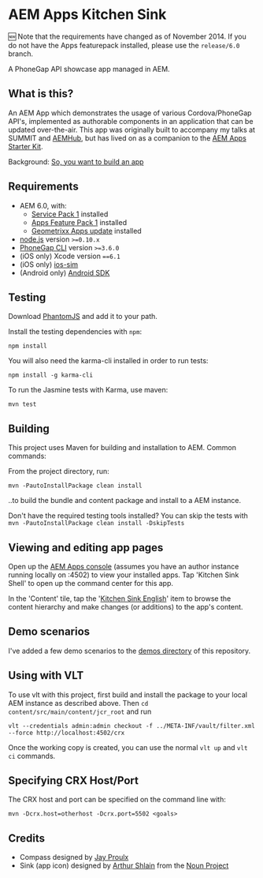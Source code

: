 AEM Apps Kitchen Sink
=====================

:new: Note that the requirements have changed as of November 2014. If you do not have the Apps featurepack installed, please use the `release/6.0` branch.

A PhoneGap API showcase app managed in AEM.

What is this?
-------------

An AEM App which demonstrates the usage of various Cordova/PhoneGap API's, implemented as authorable components in an application that can be updated over-the-air. This app was originally built to accompany my talks at SUMMIT and [AEMHub](http://brucelefebvre.com/blog/2014/04/10/aemhub-mobile-apps-in-aem/), but has lived on as a companion to the [AEM Apps Starter Kit](https://github.com/Adobe-Marketing-Cloud/aem-phonegap-starter-kit).

Background: [So, you want to build an app](http://brucelefebvre.com/blog/2014/03/14/so-you-want-to-build-an-app/)


Requirements
------------

- AEM 6.0, with:
	- [Service Pack 1](https://www.adobeaemcloud.com/content/marketplace/marketplaceProxy.html?packagePath=/content/companies/public/adobe/packages/aem600/servicepack/AEM-6.0-Service-Pack) installed
	- [Apps Feature Pack 1](https://www.adobeaemcloud.com/content/marketplace/marketplaceProxy.html?packagePath=/content/companies/public/adobe/packages/cq600/featurepack/cq-6.0.0-featurepack-4558) installed
	- [Geometrixx Apps update](https://www.adobeaemcloud.com/content/marketplace/marketplaceProxy.html?packagePath=/content/companies/public/adobe/packages/cq60/product/cq-geometrixx-outdoors-app-pkg) installed
- [node.js](http://nodejs.org/) version `>=0.10.x`
- [PhoneGap CLI](https://github.com/phonegap/phonegap-cli) version `>=3.6.0`
- (iOS only) Xcode version `==6.1`
- (iOS only) [ios-sim](https://github.com/phonegap/ios-sim#installation) 
- (Android only) [Android SDK](https://developer.android.com/sdk/index.html)


Testing
-------

Download [PhantomJS](http://phantomjs.org/download.html) and add it to your path.

Install the testing dependencies with `npm`:

	npm install

You will also need the karma-cli installed in order to run tests:

	npm install -g karma-cli

To run the Jasmine tests with Karma, use maven:

	mvn test


Building
--------

This project uses Maven for building and installation to AEM. Common commands:

From the project directory, run:

	mvn -PautoInstallPackage clean install 

..to build the bundle and content package and install to a AEM instance.

Don't have the required testing tools installed? You can skip the tests with ``mvn -PautoInstallPackage clean install -DskipTests``


Viewing and editing app pages
-----------------------------

Open up the [AEM Apps console](http://localhost:4502/aem/apps.html/content/phonegap) (assumes you have an author instance running locally on :4502) to view your installed apps. Tap 'Kitchen Sink Shell' to open up the command center for this app.

In the 'Content' tile, tap the '[Kitchen Sink English](http://localhost:4502/aem/apps.html/content/phonegap/kitchen-sink/en)' item to browse the content hierarchy and make changes (or additions) to the app's content.


Demo scenarios
--------------

I've added a few demo scenarios to the [demos directory](demos) of this repository.


Using with VLT
--------------

To use vlt with this project, first build and install the package to your local AEM instance as described above. Then `cd content/src/main/content/jcr_root` and run

    vlt --credentials admin:admin checkout -f ../META-INF/vault/filter.xml --force http://localhost:4502/crx

Once the working copy is created, you can use the normal ``vlt up`` and ``vlt ci`` commands.


Specifying CRX Host/Port
------------------------

The CRX host and port can be specified on the command line with:

    mvn -Dcrx.host=otherhost -Dcrx.port=5502 <goals>


Credits
-------

- Compass designed by <a href="https://twitter.com/jay_proulx">Jay Proulx</a>
- Sink (app icon) designed by <a href="http://www.thenounproject.com/ArtZ91">Arthur Shlain</a> from the <a href="http://www.thenounproject.com">Noun Project</a>
